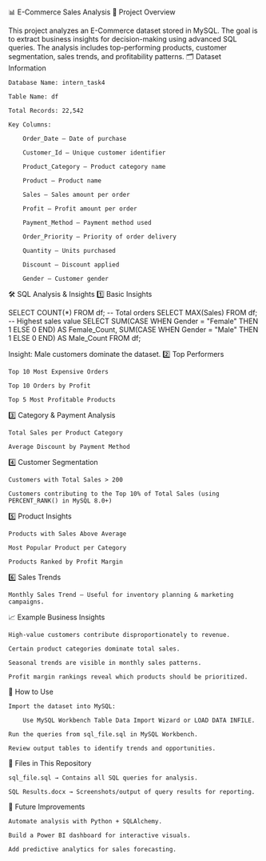 📊 E-Commerce Sales Analysis
📌 Project Overview

This project analyzes an E-Commerce dataset stored in MySQL. The goal is to extract business insights for decision-making using advanced SQL queries.
The analysis includes top-performing products, customer segmentation, sales trends, and profitability patterns.
🗂 Dataset Information

    Database Name: intern_task4

    Table Name: df

    Total Records: 22,542

    Key Columns:

        Order_Date – Date of purchase

        Customer_Id – Unique customer identifier

        Product_Category – Product category name

        Product – Product name

        Sales – Sales amount per order

        Profit – Profit amount per order

        Payment_Method – Payment method used

        Order_Priority – Priority of order delivery

        Quantity – Units purchased

        Discount – Discount applied

        Gender – Customer gender

🛠 SQL Analysis & Insights
1️⃣ Basic Insights

SELECT COUNT(*) FROM df; -- Total orders
SELECT MAX(Sales) FROM df; -- Highest sales value
SELECT SUM(CASE WHEN Gender = "Female" THEN 1 ELSE 0 END) AS Female_Count,
       SUM(CASE WHEN Gender = "Male" THEN 1 ELSE 0 END) AS Male_Count
FROM df;

Insight: Male customers dominate the dataset.
2️⃣ Top Performers

    Top 10 Most Expensive Orders

    Top 10 Orders by Profit

    Top 5 Most Profitable Products

3️⃣ Category & Payment Analysis

    Total Sales per Product Category

    Average Discount by Payment Method

4️⃣ Customer Segmentation

    Customers with Total Sales > 200

    Customers contributing to the Top 10% of Total Sales (using PERCENT_RANK() in MySQL 8.0+)

5️⃣ Product Insights

    Products with Sales Above Average

    Most Popular Product per Category

    Products Ranked by Profit Margin

6️⃣ Sales Trends

    Monthly Sales Trend – Useful for inventory planning & marketing campaigns.

📈 Example Business Insights

    High-value customers contribute disproportionately to revenue.

    Certain product categories dominate total sales.

    Seasonal trends are visible in monthly sales patterns.

    Profit margin rankings reveal which products should be prioritized.

📜 How to Use

    Import the dataset into MySQL:

        Use MySQL Workbench Table Data Import Wizard or LOAD DATA INFILE.

    Run the queries from sql_file.sql in MySQL Workbench.

    Review output tables to identify trends and opportunities.

📂 Files in This Repository

    sql_file.sql → Contains all SQL queries for analysis.

    SQL Results.docx → Screenshots/output of query results for reporting.

🚀 Future Improvements

    Automate analysis with Python + SQLAlchemy.

    Build a Power BI dashboard for interactive visuals.

    Add predictive analytics for sales forecasting.
